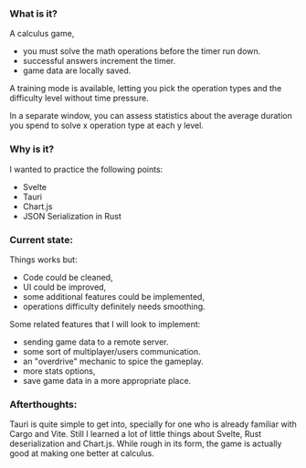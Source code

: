 ### What is it?

A calculus game, 
 - you must solve the math operations before the timer run down. 
 - successful answers increment the timer.
 - game data are locally saved.
 
A training mode is available, letting you pick the operation types and the difficulty level without time pressure.

In a separate window, you can assess statistics about the average duration you spend to solve x operation type at each y level.

### Why is it?

I wanted to practice the following points:
- Svelte
- Tauri
- Chart.js
- JSON Serialization in Rust

### Current state:

Things works but:
- Code could be cleaned, 
- UI could be improved, 
- some additional features could be implemented,
- operations difficulty definitely needs smoothing.

Some related features that I will look to implement:
- sending game data to a remote server.
- some sort of multiplayer/users communication.
- an "overdrive" mechanic to spice the gameplay.
- more stats options,
- save game data in a more appropriate place.

### Afterthoughts:

Tauri is quite simple to get into, specially for one who is already familiar with Cargo and Vite.
Still I learned a lot of little things about Svelte, Rust deserialization and Chart.js.
While rough in its form, the game is actually good at making one better at calculus.
